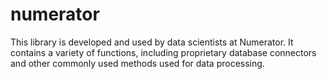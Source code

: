 # numerator

This library is developed and used by data scientists at Numerator. 
It contains a variety of functions, including proprietary database connectors and other commonly used methods used for data processing.
